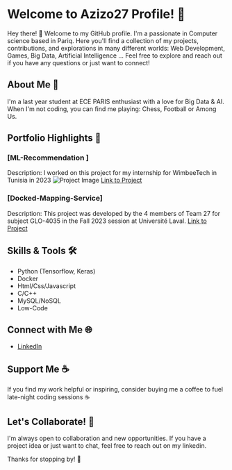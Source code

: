 # Welcome to Azizo27 Profile! 🚀


Hey there! 👋 Welcome to my GitHub profile. I'm a passionate in Computer science based in Pariq. Here you'll find a collection of my projects, contributions, and explorations in many different worlds: Web Development, Games, Big Data, Artificial Intelligence ... 
Feel free to explore and reach out if you have any questions or just want to connect!

## About Me 🌟

I'm a last year student at ECE PARIS enthusiast with a love for Big Data & AI. When I'm not coding, you can find me playing: Chess, Football or Among Us.

## Portfolio Highlights 🎨

### [ML-Recommendation ]
Description: I worked on this project for my internship for WimbeeTech in Tunisia in 2023
![Project Image](https://projectimageurl.com)
[Link to Project](https://github.com/Azizo27/ML-Recommendation)

### [Docked-Mapping-Service]
Description: This project was developed by the 4 members of Team 27 for subject GLO-4035 in the Fall 2023 session at Université Laval.
[Link to Project](https://github.com/Azizo27/Docked-Mapping-Service)

## Skills & Tools 🛠️

- Python (Tensorflow, Keras)
- Docker
- Html/Css/Javascript
- C/C++
- MySQL/NoSQL
- Low-Code

## Connect with Me 🌐

- [LinkedIn](https://www.linkedin.com/in/abdelaziz-abdelkefi)

## Support Me ☕

If you find my work helpful or inspiring, consider buying me a coffee to fuel late-night coding sessions ☕️

## Let's Collaborate! 🤝

I'm always open to collaboration and new opportunities. If you have a project idea or just want to chat, feel free to reach out on my linkedin.

Thanks for stopping by! 🙏
